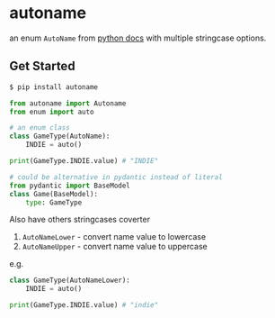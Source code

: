# autoname

an enum `AutoName` from [python docs](https://docs.python.org/3/library/enum.html#using-automatic-values) with multiple stringcase options.

## Get Started

```bash
$ pip install autoname
```

```python
from autoname import Autoname
from enum import auto

# an enum class
class GameType(AutoName):
    INDIE = auto()

print(GameType.INDIE.value) # "INDIE"

# could be alternative in pydantic instead of literal
from pydantic import BaseModel
class Game(BaseModel):
    type: GameType
```

Also have others stringcases coverter
1. `AutoNameLower` - convert name value to lowercase
2. `AutoNameUpper` - convert name value to uppercase

e.g.
```python
class GameType(AutoNameLower):
    INDIE = auto()

print(GameType.INDIE.value) # "indie"
```
